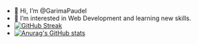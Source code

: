 - 👋 Hi, I’m @GarimaPaudel
- 👀 I’m interested in Web Development and learning new skills.
- [![GitHub Streak](https://streak-stats.demolab.com/?user=GarimaPaudel&theme=dark)](https://git.io/streak-stats)
- [![Anurag's GitHub stats](https://github-readme-stats.vercel.app/api?username=GarimaPaudel)](https://github.com/anuraghazra/github-readme-stats)

<!---
GarimaPaudel/GarimaPaudel is a ✨ special ✨ repository because its `README.md` (this file) appears on your GitHub profile.
You can click the Preview link to take a look at your changes.
--->
